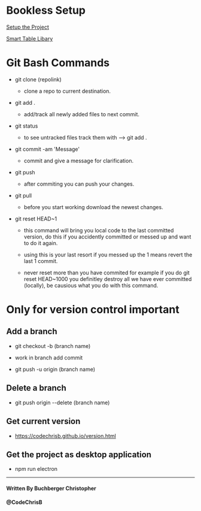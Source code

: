 # Bookless Setup

[Setup the Project](github.com/CodeChrisB/booklessdocs/md/setup.md)


[Smart Table Libary](https://lorenzofox3.github.io/smart-table-website/)

# Git Bash Commands

- git clone (repolink)                      
    - clone a repo to current destination.

- git add .                 
    - add/track all newly added files to next commit.

- git status                
    - to see untracked files track them with --> git add .

- git commit -am 'Message'                  
    - commit and give a message for clarification.

- git push                                  
    - after commiting you can push your changes.

- git pull                                  
    - before you start working download the newest changes.

- git reset HEAD~1

    - this command will bring you local code to the last committed version, do this if you accidently committed or messed up and want to do it again.

    - using this is your last resort if you messed up the 1 means revert the last 1 commit.

    - never reset more than you have commited for example if you do git reset HEAD~1000 you definitley destroy all we have ever committed (locally), be causious what you do with this command.


# Only for version control important

## Add a branch

- git checkout -b (branch name)

- work in branch add commit

- git push -u origin (branch name)

## Delete a branch

- git push origin --delete (branch name)

## Get current version

- https://codechrisb.github.io/version.html

## Get the project as desktop application

- npm run electron

---     
#### Written By Buchberger Christopher
#### @CodeChrisB 